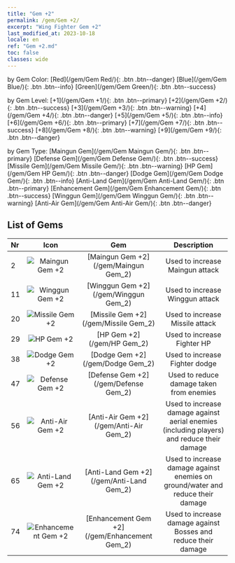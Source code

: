 ```yaml
---
title: "Gem +2"
permalink: /gem/Gem +2/
excerpt: "Wing Fighter Gem +2"
last_modified_at: 2023-10-18
locale: en
ref: "Gem +2.md"
toc: false
classes: wide
---
```


  by Gem Color:  [Red](/gem/Gem Red/){: .btn .btn--danger}   [Blue](/gem/Gem Blue/){: .btn .btn--info}   [Green](/gem/Gem Green/){: .btn .btn--success} 

  by Gem Level:  [+1](/gem/Gem +1/){: .btn .btn--primary}   [+2](/gem/Gem +2/){: .btn .btn--success}   [+3](/gem/Gem +3/){: .btn .btn--warning}   [+4](/gem/Gem +4/){: .btn .btn--danger}   [+5](/gem/Gem +5/){: .btn .btn--info}   [+6](/gem/Gem +6/){: .btn .btn--primary}   [+7](/gem/Gem +7/){: .btn .btn--success}   [+8](/gem/Gem +8/){: .btn .btn--warning}   [+9](/gem/Gem +9/){: .btn .btn--danger} 

  by Gem Type:  [Maingun Gem](/gem/Gem Maingun Gem/){: .btn .btn--primary}   [Defense Gem](/gem/Gem Defense Gem/){: .btn .btn--success}   [Missile Gem](/gem/Gem Missile Gem/){: .btn .btn--warning}   [HP Gem](/gem/Gem HP Gem/){: .btn .btn--danger}   [Dodge Gem](/gem/Gem Dodge Gem/){: .btn .btn--info}   [Anti-Land Gem](/gem/Gem Anti-Land Gem/){: .btn .btn--primary}   [Enhancement Gem](/gem/Gem Enhancement Gem/){: .btn .btn--success}   [Winggun Gem](/gem/Gem Winggun Gem/){: .btn .btn--warning}   [Anti-Air Gem](/gem/Gem Anti-Air Gem/){: .btn .btn--danger} 

## List of Gems

  |  Nr | Icon |      Gem        |   Description   |
  |:----|:----:|:---------------:|:---------------:|
  | 2 | ![Maingun Gem +2](/images/gem/bs1_img1.png) | [Maingun Gem +2](/gem/Maingun Gem_2) | Used to increase Maingun attack | 
  | 11 | ![Winggun Gem +2](/images/gem/bs1_img2.png) | [Winggun Gem +2](/gem/Winggun Gem_2) | Used to increase Winggun attack | 
  | 20 | ![Missile Gem +2](/images/gem/bs1_img3.png) | [Missile Gem +2](/gem/Missile Gem_2) | Used to increase Missile attack | 
  | 29 | ![HP Gem +2](/images/gem/bs2_img1.png) | [HP Gem +2](/gem/HP Gem_2) | Used to increase Fighter HP | 
  | 38 | ![Dodge Gem +2](/images/gem/bs2_img2.png) | [Dodge Gem +2](/gem/Dodge Gem_2) | Used to increase Fighter dodge | 
  | 47 | ![Defense Gem +2](/images/gem/bs2_img3.png) | [Defense Gem +2](/gem/Defense Gem_2) | Used to reduce damage taken from enemies | 
  | 56 | ![Anti-Air Gem +2](/images/gem/bs3_img1.png) | [Anti-Air Gem +2](/gem/Anti-Air Gem_2) | Used to increase damage against aerial enemies (including players) and reduce their damage | 
  | 65 | ![Anti-Land Gem +2](/images/gem/bs3_img2.png) | [Anti-Land Gem +2](/gem/Anti-Land Gem_2) | Used to increase damage against enemies on ground/water and reduce their damage | 
  | 74 | ![Enhancement Gem +2](/images/gem/bs3_img3.png) | [Enhancement Gem +2](/gem/Enhancement Gem_2) | Used to increase damage against Bosses and reduce their damage | 
